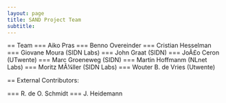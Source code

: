 ```yaml
---
layout: page
title: SAND Project Team
subtitle:  
---
```


== Team
=== Aiko Pras
=== Benno Overeinder
=== Cristian Hesselman
=== Giovane Moura (SIDN Labs)
=== John Graat (SIDN)
=== JoÃ£o Ceron (UTwente)
=== Marc Groeneweg (SIDN)
=== Martin Hoffmanm (NLnet Labs)
=== Moritz MÃ¼ller (SIDN Labs)
=== Wouter B. de Vries (Utwente)

== External Contributors:

=== R. de O. Schmidt
=== J. Heidemann

